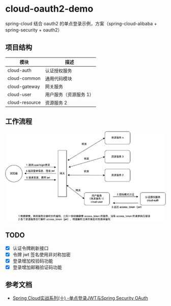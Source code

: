 # cloud-oauth2-demo
spring-cloud  结合 oauth2 的单点登录示例，方案（spring-cloud-alibaba + spring-security + oauth2）

## 项目结构
| 模块             | 描述           |
|----------------|--------------|
| cloud-auth     | 认证授权服务       |
| cloud-common   | 通用代码模块       |
| cloud-gateway  | 网关服务         |
| cloud-user     | 用户服务（资源服务 1） |
| cloud-resource | 资源服务 2       |

## 工作流程
![工作流程](./doc/cloud-oauth2-demo工作流程.png)

## TODO
- [x] 认证令牌刷新接口
- [x] 令牌 jwt 签名使用非对称加密
- [x] 登录增加校验码功能
- [x] 登录增加邮箱验证码功能

## 参考文档
- [Spring Cloud实战系列(十) -单点登录JWT与Spring Security OAuth](https://zhuanlan.zhihu.com/p/56401253)
